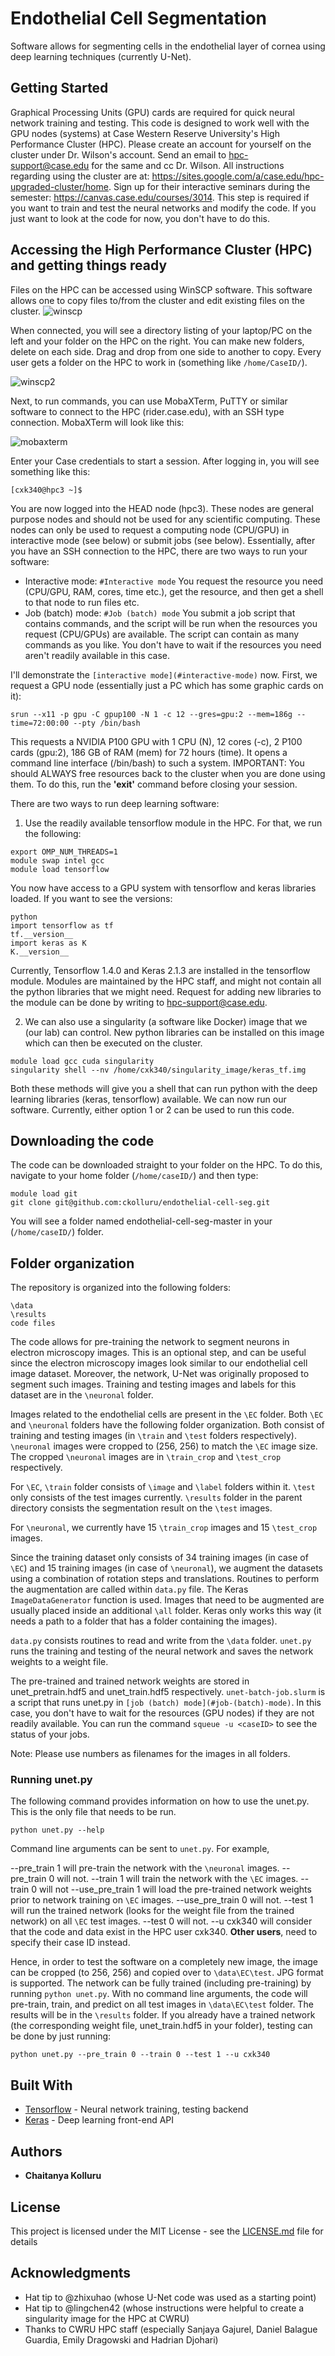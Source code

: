# Endothelial Cell Segmentation

Software allows for segmenting cells in the endothelial layer of cornea using deep learning techniques (currently U-Net). 

## Getting Started

Graphical Processing Units (GPU) cards are required for quick neural network training and testing. This code is designed to work well with the GPU nodes (systems) at Case Western Reserve University's High Performance Cluster (HPC). Please create an account for yourself on the cluster under Dr. Wilson's account. Send an email to hpc-support@case.edu for the same and cc Dr. Wilson. All instructions regarding using the cluster are at: https://sites.google.com/a/case.edu/hpc-upgraded-cluster/home. Sign up for their interactive seminars during the semester: https://canvas.case.edu/courses/3014. This step is required if you want to train and test the neural networks and modify the code. If you just want to look at the code for now, you don't have to do this.

## Accessing the High Performance Cluster (HPC) and getting things ready

Files on the HPC can be accessed using WinSCP software. This software allows one to copy files to/from the cluster and edit existing files on the cluster.
![winscp](https://user-images.githubusercontent.com/8373968/43086116-37fa2da4-8eba-11e8-99f3-814d016258a5.PNG)

When connected, you will see a directory listing of your laptop/PC on the left and your folder on the HPC on the right. You can make new folders, delete on each side. Drag and drop from one side to another to copy. Every user gets a folder on the HPC to work in (something like `/home/CaseID/`).

![winscp2](https://user-images.githubusercontent.com/8373968/43086524-2dc8a36e-8ebb-11e8-9834-119aa44a8388.PNG)

Next, to run commands, you can use MobaXTerm, PuTTY or similar software to connect to the HPC (rider.case.edu), with an SSH type connection. MobaXTerm will look like this:

![mobaxterm](https://user-images.githubusercontent.com/8373968/43086282-9c48a754-8eba-11e8-9a04-4fcec3919d08.PNG)

Enter your Case credentials to start a session. After logging in, you will see something like this:

`[cxk340@hpc3 ~]$`

You are now logged into the HEAD node (hpc3). These nodes are general purpose nodes and should not be used for any scientific computing. These nodes can only be used to request a computing node (CPU/GPU) in interactive mode (see below) or submit jobs (see below). Essentially, after you have an SSH connection to the HPC, there are two ways to run your software:

- Interactive mode: `#Interactive mode` You request the resource you need (CPU/GPU, RAM, cores, time etc.), get the resource, and then get a shell to that node to run files etc.
- Job (batch) mode: `#Job (batch) mode`  You submit a job script that contains commands, and the script will be run when the resources you request (CPU/GPUs) are available. The script can contain as many commands as you like. You don't have to wait if the resources you need aren't readily available in this case.

I'll demonstrate the `[interactive mode](#interactive-mode)` now. First, we request a GPU node (essentially just a PC which has some graphic cards on it):
```
srun --x11 -p gpu -C gpup100 -N 1 -c 12 --gres=gpu:2 --mem=186g --time=72:00:00 --pty /bin/bash
```
This requests a NVIDIA P100 GPU with 1 CPU (N), 12 cores (-c), 2 P100 cards (gpu:2), 186 GB of RAM (mem) for 72 hours (time). It opens a command line interface (/bin/bash) to such a system. IMPORTANT: You should ALWAYS free resources back to the cluster when you are done using them. To do this, run the **'exit'** command before closing your session.

There are two ways to run deep learning software:
1. Use the readily available tensorflow module in the HPC. For that, we run the following:
```
export OMP_NUM_THREADS=1
module swap intel gcc
module load tensorflow
```
You now have access to a GPU system with tensorflow and keras libraries loaded. If you want to see the versions:
```
python
import tensorflow as tf
tf.__version__
import keras as K
K.__version__
```
Currently, Tensorflow 1.4.0 and Keras 2.1.3 are installed in the tensorflow module. Modules are maintained by the HPC staff, and might not contain all the python libraries that we might need. Request for adding new libraries to the module can be done by writing to hpc-support@case.edu.

2. We can also use a singularity (a software like Docker) image that we (our lab) can control. New python libraries can be installed on this image which can then be executed on the cluster.
```
module load gcc cuda singularity
singularity shell --nv /home/cxk340/singularity_image/keras_tf.img
```

Both these methods will give you a shell that can run python with the deep learning libraries (keras, tensorflow) available. We can now run our software. Currently, either option 1 or 2 can be used to run this code.

## Downloading the code

The code can be downloaded straight to your folder on the HPC. To do this, navigate to your home folder (`/home/caseID/`) and then type:

```
module load git
git clone git@github.com:ckolluru/endothelial-cell-seg.git
```

You will see a folder named endothelial-cell-seg-master in your (`/home/caseID/`) folder. 

## Folder organization

The repository is organized into the following folders:

```
\data
\results
code files
```

The code allows for pre-training the network to segment neurons in electron microscopy images. This is an optional step, and can be useful since the electron microscopy images look similar to our endothelial cell image dataset. Moreover, the network, U-Net was originally proposed to segment such images. Training and testing images and labels for this dataset are in the `\neuronal` folder. 

Images related to the endothelial cells are present in the `\EC` folder. Both `\EC` and `\neuronal` folders have the following folder organization. Both consist of training and testing images (in `\train` and `\test` folders respectively). `\neuronal` images were cropped to (256, 256) to match the `\EC` image size. The cropped `\neuronal` images are in `\train_crop` and `\test_crop` respectively. 

For `\EC`, `\train` folder consists of `\image` and `\label` folders within it. `\test` only consists of the test images currently. `\results` folder in the parent directory consists the segmentation result on the `\test` images. 

For `\neuronal`, we currently have 15 `\train_crop` images and 15 `\test_crop` images. 

Since the training dataset only consists of 34 training images (in case of `\EC`) and 15 training images (in case of `\neuronal`), we augment the datasets using a combination of rotation steps and translations. Routines to perform the augmentation are called within `data.py` file. The Keras `ImageDataGenerator` function is used. Images that need to be augmented are usually placed inside an additional `\all` folder. Keras only works this way (it needs a path to a folder that has a folder containing the images).

`data.py` consists routines to read and write from the `\data` folder. `unet.py` runs the training and testing of the neural network and saves the network weights to a weight file. 

The pre-trained and trained network weights are stored in unet_pretrain.hdf5 and unet_train.hdf5 respectively. `unet-batch-job.slurm` is a script that runs unet.py in `[job (batch) mode](#job-(batch)-mode)`. In this case, you don't have to wait for the resources (GPU nodes) if they are not readily available. You can run the command `squeue -u <caseID>` to see the status of your jobs.

Note: Please use numbers as filenames for the images in all folders. 

### Running unet.py

The following command provides information on how to use the unet.py. This is the only file that needs to be run.
```
python unet.py --help
```

Command line arguments can be sent to `unet.py`. For example,

--pre_train 1 will pre-train the network with the `\neuronal` images. --pre_train 0 will not.
--train 1 will train the network with the `\EC` images. --train 0 will not
--use_pre_train 1 will load the pre-trained network weights prior to network training on `\EC` images. --use_pre_train 0 will not.
--test 1 will run the trained network (looks for the weight file from the trained network) on all `\EC` test images. --test 0 will not.
--u cxk340 will consider that the code and data exist in the HPC user cxk340. **Other users**, need to specify their case ID instead.

Hence, in order to test the software on a completely new image, the image can be cropped (to 256, 256) and copied over to `\data\EC\test`. JPG format is supported. The network can be fully trained (including pre-training) by running `python unet.py`. With no command line arguments, the code will pre-train, train, and predict on all test images in `\data\EC\test` folder. The results will be in the `\results` folder. If you already have a trained network (the corresponding weight file, unet_train.hdf5 in your folder), testing can be done by just running:

```
python unet.py --pre_train 0 --train 0 --test 1 --u cxk340
```

## Built With

* [Tensorflow](http://www.tensorflow.org/) - Neural network training, testing backend
* [Keras](https://keras.io/) - Deep learning front-end API

## Authors

* **Chaitanya Kolluru** 

## License

This project is licensed under the MIT License - see the [LICENSE.md](LICENSE.md) file for details

## Acknowledgments

* Hat tip to @zhixuhao (whose U-Net code was used as a starting point)
* Hat tip to @lingchen42 (whose instructions were helpful to create a singularity image for the HPC at CWRU)
* Thanks to CWRU HPC staff (especially Sanjaya Gajurel, Daniel Balague Guardia, Emily Dragowski and Hadrian Djohari)
